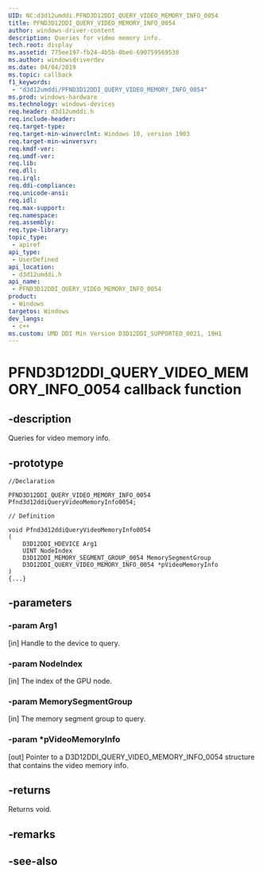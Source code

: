 ```yaml
---
UID: NC:d3d12umddi.PFND3D12DDI_QUERY_VIDEO_MEMORY_INFO_0054
title: PFND3D12DDI_QUERY_VIDEO_MEMORY_INFO_0054
author: windows-driver-content
description: Queries for video memory info.
tech.root: display
ms.assetid: 775ee197-fb24-4b5b-8be6-690759569538
ms.author: windowsdriverdev
ms.date: 04/04/2019
ms.topic: callback
f1_keywords:
 - "d3d12umddi/PFND3D12DDI_QUERY_VIDEO_MEMORY_INFO_0054"
ms.prod: windows-hardware
ms.technology: windows-devices
req.header: d3d12umddi.h
req.include-header:
req.target-type:
req.target-min-winverclnt: Windows 10, version 1903
req.target-min-winversvr:
req.kmdf-ver:
req.umdf-ver:
req.lib:
req.dll:
req.irql: 
req.ddi-compliance:
req.unicode-ansi:
req.idl:
req.max-support:
req.namespace:
req.assembly:
req.type-library: 
topic_type: 
 - apiref
api_type: 
 - UserDefined
api_location: 
 - d3d12umddi.h
api_name: 
 - PFND3D12DDI_QUERY_VIDEO_MEMORY_INFO_0054
product: 
 - Windows
targetos: Windows
dev_langs:
 - c++
ms.custom: UMD DDI Min Version D3D12DDI_SUPPORTED_0021, 19H1
---
```


# PFND3D12DDI_QUERY_VIDEO_MEMORY_INFO_0054 callback function

## -description

Queries for video memory info.

## -prototype

```
//Declaration

PFND3D12DDI_QUERY_VIDEO_MEMORY_INFO_0054 Pfnd3d12ddiQueryVideoMemoryInfo0054; 

// Definition

void Pfnd3d12ddiQueryVideoMemoryInfo0054 
(
	D3D12DDI_HDEVICE Arg1
	UINT NodeIndex
	D3D12DDI_MEMORY_SEGMENT_GROUP_0054 MemorySegmentGroup
	D3D12DDI_QUERY_VIDEO_MEMORY_INFO_0054 *pVideoMemoryInfo
)
{...}

```

## -parameters

### -param Arg1

[in] Handle to the device to query.

### -param NodeIndex

[in] The index of the GPU node.

### -param MemorySegmentGroup

[in] The memory segment group to query.

### -param *pVideoMemoryInfo

[out] Pointer to a D3D12DDI_QUERY_VIDEO_MEMORY_INFO_0054 structure that contains the video memory info.

## -returns

Returns void.

## -remarks


## -see-also
